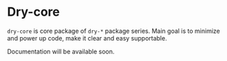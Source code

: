 # Dry-core

`dry-core` is core package of `dry-*` package series. Main goal 
is to minimize and power up code, make it clear and easy supportable.

Documentation will be available soon.
